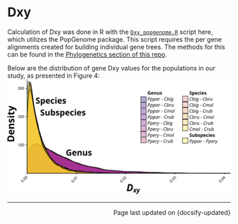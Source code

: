 # Dxy

Calculation of Dxy was done in R with the [`Dxy_popgenome.R`](https://github.com/zjnolen/chorthippus_radiation/blob/master/dxy/Dxy_popgenome.R) script here, which utilizes the PopGenome package. This script requires the per gene alignments created for building individual gene trees. The methods for this can be found in the [Phylogenetics section of this repo](phylogenetics/#creating-alignments).

Below are the distribution of gene Dxy values for the populations in our study, as presented in Figure 4:
![](_images/dxy_alone.svg)

-------------

<div style="text-align: right">Page last updated on {docsify-updated}</div>
